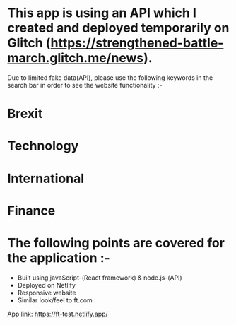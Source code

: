# This app is using an API which I created and deployed temporarily on Glitch (https://strengthened-battle-march.glitch.me/news). 
Due to limited fake data(API), please use the following keywords in the search bar in order to see the website functionality :-


# Brexit
# Technology
# International
# Finance


# The following points are covered for the application :-

- Built using javaScript-(React framework) & node.js-(API)
- Deployed on Netlify
- Responsive website
- Similar look/feel to ft.com

App link: https://ft-test.netlify.app/

